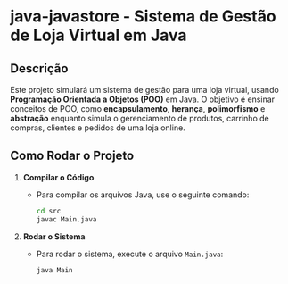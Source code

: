 # java-javastore - Sistema de Gestão de Loja Virtual em Java

## Descrição

Este projeto simulará um sistema de gestão para uma loja virtual, usando **Programação Orientada a Objetos (POO)** em Java. O objetivo é ensinar conceitos de POO, como **encapsulamento**, **herança**, **polimorfismo** e **abstração** enquanto simula o gerenciamento de produtos, carrinho de compras, clientes e pedidos de uma loja online.

## Como Rodar o Projeto

1. **Compilar o Código**
   - Para compilar os arquivos Java, use o seguinte comando:
     ```bash
     cd src
     javac Main.java
     ```

2. **Rodar o Sistema**
   - Para rodar o sistema, execute o arquivo `Main.java`:
     ```bash
     java Main
     ```